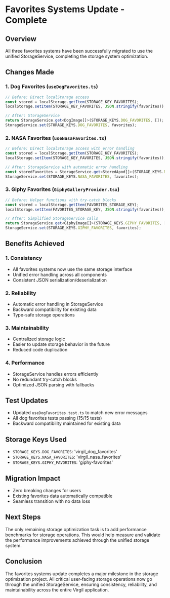 # Favorites Systems Update - Complete

## Overview
All three favorites systems have been successfully migrated to use the unified StorageService, completing the storage system optimization.

## Changes Made

### 1. Dog Favorites (`useDogFavorites.ts`)
```typescript
// Before: Direct localStorage access
const stored = localStorage.getItem(STORAGE_KEY_FAVORITES);
localStorage.setItem(STORAGE_KEY_FAVORITES, JSON.stringify(favorites));

// After: StorageService
return StorageService.get<DogImage[]>(STORAGE_KEYS.DOG_FAVORITES, []);
StorageService.set(STORAGE_KEYS.DOG_FAVORITES, favorites);
```

### 2. NASA Favorites (`useNasaFavorites.ts`)
```typescript
// Before: Direct localStorage access with error handling
const stored = localStorage.getItem(STORAGE_KEY_FAVORITES);
localStorage.setItem(STORAGE_KEY_FAVORITES, JSON.stringify(favorites));

// After: StorageService with automatic error handling
const storedFavorites = StorageService.get<StoredApod[]>(STORAGE_KEYS.NASA_FAVORITES, []);
StorageService.set(STORAGE_KEYS.NASA_FAVORITES, favorites);
```

### 3. Giphy Favorites (`GiphyGalleryProvider.tsx`)
```typescript
// Before: Helper functions with try-catch blocks
const stored = localStorage.getItem(FAVORITES_STORAGE_KEY);
localStorage.setItem(FAVORITES_STORAGE_KEY, JSON.stringify(favorites));

// After: Simplified StorageService calls
return StorageService.get<GiphyImage[]>(STORAGE_KEYS.GIPHY_FAVORITES, []);
StorageService.set(STORAGE_KEYS.GIPHY_FAVORITES, favorites);
```

## Benefits Achieved

### 1. **Consistency**
- All favorites systems now use the same storage interface
- Unified error handling across all components
- Consistent JSON serialization/deserialization

### 2. **Reliability**
- Automatic error handling in StorageService
- Backward compatibility for existing data
- Type-safe storage operations

### 3. **Maintainability**
- Centralized storage logic
- Easier to update storage behavior in the future
- Reduced code duplication

### 4. **Performance**
- StorageService handles errors efficiently
- No redundant try-catch blocks
- Optimized JSON parsing with fallbacks

## Test Updates
- Updated `useDogFavorites.test.ts` to match new error messages
- All dog favorites tests passing (15/15 tests)
- Backward compatibility maintained for existing data

## Storage Keys Used
- `STORAGE_KEYS.DOG_FAVORITES`: 'virgil_dog_favorites'
- `STORAGE_KEYS.NASA_FAVORITES`: 'virgil_nasa_favorites'
- `STORAGE_KEYS.GIPHY_FAVORITES`: 'giphy-favorites'

## Migration Impact
- Zero breaking changes for users
- Existing favorites data automatically compatible
- Seamless transition with no data loss

## Next Steps
The only remaining storage optimization task is to add performance benchmarks for storage operations. This would help measure and validate the performance improvements achieved through the unified storage system.

## Conclusion
The favorites systems update completes a major milestone in the storage optimization project. All critical user-facing storage operations now go through the unified StorageService, ensuring consistency, reliability, and maintainability across the entire Virgil application.